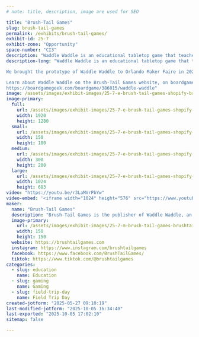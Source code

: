 ```yaml
---
# note: title, description, image are used for SEO

title: "Brush-Tail Games"
slug: brush-tail-games
permalink: /exhibits/brush-tail-games/
exhibit-id: 25-7
exhibit-zone: "Opportunity"
space-number: "CI3"
description: "Waddle Waddle is an educational tabletop game that teaches about Penguins and the Antarctic."
description-long: "Waddle Waddle is an educational tabletop game that teaches about Penguins and the Antarctic that was created by local board game designer and photographer Darren Humphrey.

We brought the prototype of Waddle Waddle to Orlando Maker Faire in 2023, and now after a successful crowdfunding campaign, we're here with the final product.

Learn about Waddle Waddle on the Brush-Tail Games website, on boardgame geek or by watching the tutorial video.
https://boardgamegeek.com/boardgame/386015/waddle-waddle"
image: /assets/images/exhibit-images/25-7-e-brush-tail-games-shopify-brand-image-1224-300x200.jpg
image-primary: 
  full:
    url: /assets/images/exhibit-images/25-7-e-brush-tail-games-shopify-brand-image-1224-full.jpg
    width: 1920
    height: 1280
  small:
    url: /assets/images/exhibit-images/25-7-e-brush-tail-games-shopify-brand-image-1224-150x100.jpg
    width: 150
    height: 100
  medium:
    url: /assets/images/exhibit-images/25-7-e-brush-tail-games-shopify-brand-image-1224-300x200.jpg
    width: 300
    height: 200
  large:
    url: /assets/images/exhibit-images/25-7-e-brush-tail-games-shopify-brand-image-1224-1024x683.jpg
    width: 1024
    height: 683
video: "https://youtu.be/r3LaMVrPbYw"
video-embed: '<iframe width="1024" height="576" src="https://www.youtube.com/embed/r3LaMVrPbYw?feature=oembed" frameborder="0" allow="accelerometer; autoplay; clipboard-write; encrypted-media; gyroscope; picture-in-picture; web-share" referrerpolicy="strict-origin-when-cross-origin" allowfullscreen title="Waddle Waddle How To Play Complete"></iframe>'
maker: 
  name: "Brush-Tail Games"
  description: "Brush-Tail Games is the publisher of Waddle Waddle, an educational tabletop game about penguins. We demoed the prototype at Maker Faire in 2023 are were awarded a ribbon. Now after a successful crowdfunding campaign, we have copies for sale."
  image-primary:
    url: /assets/images/exhibit-images/25-7-m-brush-tail-games-brushtail-logo-avatar-150x150.png
    width: 150
    height: 150
  website: https://brushtailgames.com
  instagram: https://www.instagram.com/brushtailgames
  facebook: https://www.facebook.com/BrushTailGames/
  tiktok: https://www.tiktok.com/@brushtailgames
categories: 
  - slug: education
    name: Education
  - slug: gaming
    name: Gaming
  - slug: field-trip-day
    name: Field Trip Day
created-jotform: "2025-05-27 09:10:19"
last-modified-jotform: "2025-10-05 16:34:40"
last-exported: "2025-10-05 17:02:10"
sitemap: false

---
```

